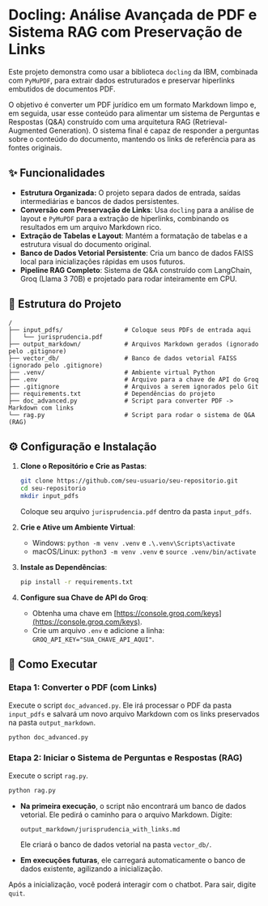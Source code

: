 
# Docling: Análise Avançada de PDF e Sistema RAG com Preservação de Links

Este projeto demonstra como usar a biblioteca `docling` da IBM, combinada com `PyMuPDF`, para extrair dados estruturados e preservar hiperlinks embutidos de documentos PDF.

O objetivo é converter um PDF jurídico em um formato Markdown limpo e, em seguida, usar esse conteúdo para alimentar um sistema de Perguntas e Respostas (Q&A) construído com uma arquitetura RAG (Retrieval-Augmented Generation). O sistema final é capaz de responder a perguntas sobre o conteúdo do documento, mantendo os links de referência para as fontes originais.

## ✨ Funcionalidades

-   **Estrutura Organizada:** O projeto separa dados de entrada, saídas intermediárias e bancos de dados persistentes.
-   **Conversão com Preservação de Links**: Usa `docling` para a análise de layout e `PyMuPDF` para a extração de hiperlinks, combinando os resultados em um arquivo Markdown rico.
-   **Extração de Tabelas e Layout**: Mantém a formatação de tabelas e a estrutura visual do documento original.
-   **Banco de Dados Vetorial Persistente**: Cria um banco de dados FAISS local para inicializações rápidas em usos futuros.
-   **Pipeline RAG Completo**: Sistema de Q&A construído com LangChain, Groq (Llama 3 70B) e projetado para rodar inteiramente em CPU.

## 📂 Estrutura do Projeto

```
/
├── input_pdfs/                 # Coloque seus PDFs de entrada aqui
│   └── jurisprudencia.pdf
├── output_markdown/            # Arquivos Markdown gerados (ignorado pelo .gitignore)
├── vector_db/                  # Banco de dados vetorial FAISS (ignorado pelo .gitignore)
├── .venv/                      # Ambiente virtual Python
├── .env                        # Arquivo para a chave de API do Groq
├── .gitignore                  # Arquivos a serem ignorados pelo Git
├── requirements.txt            # Dependências do projeto
├── doc_advanced.py             # Script para converter PDF -> Markdown com links
└── rag.py                      # Script para rodar o sistema de Q&A (RAG)
```

## ⚙️ Configuração e Instalação

1.  **Clone o Repositório e Crie as Pastas**:
    ```bash
    git clone https://github.com/seu-usuario/seu-repositorio.git
    cd seu-repositorio
    mkdir input_pdfs
    ```
    Coloque seu arquivo `jurisprudencia.pdf` dentro da pasta `input_pdfs`.

2.  **Crie e Ative um Ambiente Virtual**:
    -   Windows: `python -m venv .venv` e `.\.venv\Scripts\activate`
    -   macOS/Linux: `python3 -m venv .venv` e `source .venv/bin/activate`

3.  **Instale as Dependências**:
    ```bash
    pip install -r requirements.txt
    ```

4.  **Configure sua Chave de API do Groq**:
    -   Obtenha uma chave em [https://console.groq.com/keys](https://console.groq.com/keys).
    -   Crie um arquivo `.env` e adicione a linha: `GROQ_API_KEY="SUA_CHAVE_API_AQUI"`.

## 🚀 Como Executar

### Etapa 1: Converter o PDF (com Links)
Execute o script `doc_advanced.py`. Ele irá processar o PDF da pasta `input_pdfs` e salvará um novo arquivo Markdown com os links preservados na pasta `output_markdown`.
```bash
python doc_advanced.py
```

### Etapa 2: Iniciar o Sistema de Perguntas e Respostas (RAG)
Execute o script `rag.py`.
```bash
python rag.py
```
-   **Na primeira execução**, o script não encontrará um banco de dados vetorial. Ele pedirá o caminho para o arquivo Markdown. Digite:
    ```
    output_markdown/jurisprudencia_with_links.md
    ```
    Ele criará o banco de dados vetorial na pasta `vector_db/`.

-   **Em execuções futuras**, ele carregará automaticamente o banco de dados existente, agilizando a inicialização.

Após a inicialização, você poderá interagir com o chatbot. Para sair, digite `quit`.
